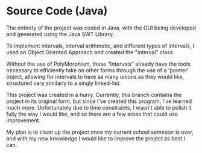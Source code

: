 # Source Code (Java)
The entirety of the project was coded in Java, with the GUI being developed and generated using the Java SWT Library. 

To implement intervals, interval arithmetic, and different types of intervals, I used an Object Oriented Approach and created the "Interval" class.

Without the use of PolyMorphism, these "Intervals" already have the tools necessary to efficiently take on other forms through the use of a 'pointer' object, allowing for intervals to have as many unions as they would like, structured very similarly to a singly linked-list.

This project was created in a hurry. Currently, this branch contains the project in its original form, but since I've created this program, I've learned much more. Unfortunately due to time constraints, I wasn't able to polish it fully the way I would like, and so there are a few areas that could use improvement.

My plan is to clean up the project once my current school semester is over, and with my new knowledge I would like to improve the project as best I can.
